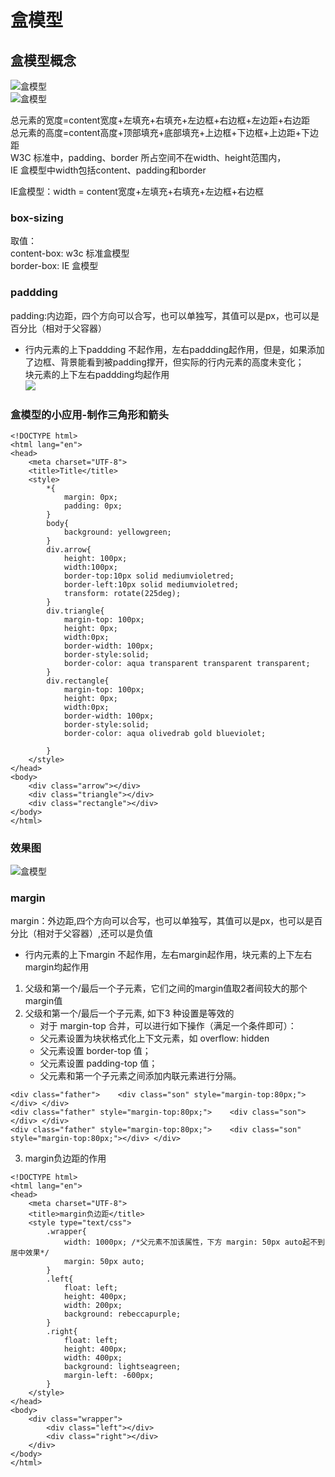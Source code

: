 # 盒模型

## 盒模型概念

 ![盒模型](./标准盒模型.png)  
 ![盒模型](./ie盒模型.png)  

总元素的宽度=content宽度+左填充+右填充+左边框+右边框+左边距+右边距   
总元素的高度=content高度+顶部填充+底部填充+上边框+下边框+上边距+下边距   
W3C 标准中，padding、border 所占空间不在width、height范围内，  
IE 盒模型中width包括content、padding和border   


IE盒模型：width = content宽度+左填充+右填充+左边框+右边框   


### box-sizing
取值：  
content-box: w3c 标准盒模型  
border-box: IE 盒模型  



### paddding
padding:内边距，四个方向可以合写，也可以单独写，其值可以是px，也可以是百分比（相对于父容器）
- 行内元素的上下paddding 不起作用，左右paddding起作用，但是，如果添加了边框、背景能看到被padding撑开，但实际的行内元素的高度未变化；   
块元素的上下左右paddding均起作用   
![](./行内元素的margin-padding.png)
### 盒模型的小应用-制作三角形和箭头

```
<!DOCTYPE html>
<html lang="en">
<head>
    <meta charset="UTF-8">
    <title>Title</title>
    <style>
        *{
            margin: 0px;
            padding: 0px;
        }
        body{
            background: yellowgreen;
        }
        div.arrow{
            height: 100px;
            width:100px;
            border-top:10px solid mediumvioletred;
            border-left:10px solid mediumvioletred;
            transform: rotate(225deg);
        }
        div.triangle{
            margin-top: 100px;
            height: 0px;
            width:0px;
            border-width: 100px;
            border-style:solid;
            border-color: aqua transparent transparent transparent;
        }
        div.rectangle{
            margin-top: 100px;
            height: 0px;
            width:0px;
            border-width: 100px;
            border-style:solid;
            border-color: aqua olivedrab gold blueviolet;

        }
    </style>
</head>
<body>
    <div class="arrow"></div>
    <div class="triangle"></div>
    <div class="rectangle"></div>
</body>
</html>
```
### 效果图
 ![盒模型](./box2.png)

### margin
margin：外边距,四个方向可以合写，也可以单独写，其值可以是px，也可以是百分比（相对于父容器）,还可以是负值   
- 行内元素的上下margin 不起作用，左右margin起作用，块元素的上下左右margin均起作用   

1. 父级和第一个/最后一个子元素，它们之间的margin值取2者间较大的那个margin值
2. 父级和第一个/最后一个子元素, 如下3 种设置是等效的
    - 对于 margin-top 合并，可以进行如下操作（满足一个条件即可）：
    - 父元素设置为块状格式化上下文元素，如 overflow: hidden
    - 父元素设置 border-top 值；
    - 父元素设置 padding-top 值；
    - 父元素和第一个子元素之间添加内联元素进行分隔。


```
<div class="father">    <div class="son" style="margin-top:80px;"></div> </div>
<div class="father" style="margin-top:80px;">    <div class="son"></div> </div>
<div class="father" style="margin-top:80px;">    <div class="son" style="margin-top:80px;"></div> </div>
```
3. margin负边距的作用
```
<!DOCTYPE html>
<html lang="en">
<head>
    <meta charset="UTF-8">
    <title>margin负边距</title>
    <style type="text/css">
        .wrapper{
            width: 1000px; /*父元素不加该属性，下方 margin: 50px auto起不到居中效果*/
            margin: 50px auto;
        }
        .left{
            float: left;
            height: 400px;
            width: 200px;
            background: rebeccapurple;
        }
        .right{
            float: left;
            height: 400px;
            width: 400px;
            background: lightseagreen;
            margin-left: -600px;
        }
    </style>
</head>
<body>
    <div class="wrapper">
        <div class="left"></div>
        <div class="right"></div>
    </div>
</body>
</html>
```



